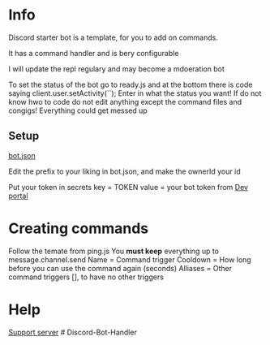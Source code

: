 <h1>Info</h1>
<body>
  <p>Discord starter bot is a template, for you to add on commands.
  
  It has a command handler and is bery configurable
  
  I will update the repl regulary and may become a mdoeration bot
  
  To set the status of the bot go to ready.js and at the bottom there is code saying client.user.setActivity(``);
  Enter in what the status you want!
  If do not know hwo to code do not edit anything except the command files and congigs! Everything could get messed up</p>
  <h2>Setup</h2>
  <a href="\config\bot.json">bot.json</a>
  <p>Edit the prefix to your liking in bot.json, and make the ownerId your id</p>
  <p>Put your token in secrets
  key = TOKEN
  value = your bot token from <a href="https://discord.com/developers/applications">Dev portal</a>
  </p>
  <h1>Creating commands</h1>
  <p>Follow the temate from ping.js
  You <strong>must keep</strong> everything up to message.channel.send
    Name = Command trigger
    Cooldown = How long before you can use the command again (seconds)
    Alliases = Other command triggers
    [], to have no other triggers</p>
    <h1>Help</h1>
    <a href="https://discord.gg/2MPmf2wPAn">Support server</a>
  </body># Discord-Bot-Handler
